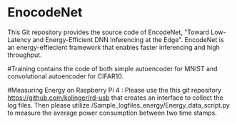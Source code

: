 # EnocodeNet
This Git repository provides the source code of EncodeNet, "Toward Low-Latency and Energy-Efficient DNN
Inferencing at the Edge".  EncodeNet is an energy-effiecient framework that enables faster inferencing and high throughput.

 
#Training contains the code of both simple autoencoder for MNIST and convolutional autoencoder for CIFAR10. 

#Measuring Energy on Raspberry Pi 4 : 
Please use the this git repository https://github.com/kolinger/rd-usb that creates an interface to collect the log files. Then please utilize /Sample_logfiles_energy/Energy_data_script.py to measure the average power consumption between two time stamps. 
